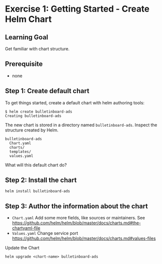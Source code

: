 Exercise 1: Getting Started - Create Helm Chart
====================================================

## Learning Goal
Get familiar with chart structure. 


## Prerequisite

- none

## Step 1: Create default chart

To get things started, create a default chart with helm authoring tools:

```commandline
$ helm create bulletinboard-ads                                                    
Creating bulletinboard-ads
```

The new chart is stored in a directory named `bulletinboard-ads`. Inspect the structure created by Helm.
```
bulletinboard-ads
  Chart.yaml         
  charts/
  templates/ 
  values.yaml         
``` 

What will this default chart do?


## Step 2: Install the chart
```commandline
helm install bulletinboard-ads 
```

## Step 3: Author the information about the chart 

- `Chart.yaml` Add some more fields, like sources or maintainers. See https://github.com/helm/helm/blob/master/docs/charts.md#the-chartyaml-file
- `Values.yaml` Change service port https://github.com/helm/helm/blob/master/docs/charts.md#values-files

Update the Chart

```commandline
helm upgrade <chart-name> bulletinboard-ads 
```